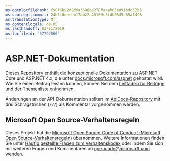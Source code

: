 ```yaml
---
ms.openlocfilehash: f98f6b92d9d6a3688be278faaab85e891bdc30b5
ms.sourcegitcommit: 24b1f6decbb17bb22a45166e5fdb0845c65af498
ms.translationtype: MT
ms.contentlocale: de-DE
ms.lasthandoff: 03/01/2019
ms.locfileid: "57797866"
---
```

# <a name="aspnet-docs"></a>ASP.NET-Dokumentation

Dieses Repository enthält die konzeptionelle Dokumentation zu ASP.NET Core und ASP.NET 4.x, die unter [docs.microsoft.com/aspnet](https://docs.microsoft.com/aspnet) gehostet wird. Wie Sie einen Beitrag leisten können, können Sie dem [Leitfaden für Beiträge](CONTRIBUTING.md) und der [Themenliste](https://github.com/aspnet/Docs/issues) entnehmen.

Änderungen an der API-Dokumentation sollten im [ApiDocs-Repository](https://github.com/aspnet/ApiDocs) mit drei Schrägstrichen (`///`) als Kommentar vorgenommen werden.

## <a name="microsoft-open-source-code-of-conduct"></a>Microsoft Open Source-Verhaltensregeln

Dieses Projekt hat die [Microsoft Open Source Code of Conduct (Microsoft Open Source-Verhaltensregeln)](https://opensource.microsoft.com/codeofconduct/) übernommen.
Weitere Informationen finden Sie unter [Häufig gestellte Fragen zum Verhaltenskodex](https://opensource.microsoft.com/codeofconduct/faq/) oder indem Sie sich mit weiteren Fragen und Kommentaren an [opencode@microsoft.com](mailto:opencode@microsoft.com) wenden.

